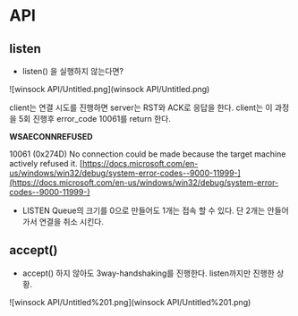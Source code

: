 # API

## listen

- listen() 을 실행하지 않는다면?

![winsock API/Untitled.png](winsock API/Untitled.png)

client는 연결 시도를 진행하면 server는 RST와 ACK로 응답을 한다. 
client는 이 과정을 5회 진행후 error_code 10061를 return 한다.

**WSAECONNREFUSED**

10061 (0x274D) No connection could be made because the target machine actively refused it.
[https://docs.microsoft.com/en-us/windows/win32/debug/system-error-codes--9000-11999-](https://docs.microsoft.com/en-us/windows/win32/debug/system-error-codes--9000-11999-)

- LISTEN Queue의 크기를 0으로 만들어도 1개는 접속 할 수 있다.
단 2개는 안들어가서 연결을 취소 시킨다.

## accept()

- accept() 하지 않아도 3way-handshaking를 진행한다.
listen까지만 진행한 상황.

![winsock API/Untitled%201.png](winsock API/Untitled%201.png)